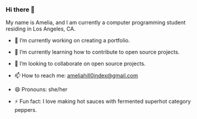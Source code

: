 ### Hi there 👋

My name is Amelia, and I am currently a computer programming student residing in Los Angeles, CA.

- 🔭 I’m currently working on creating a portfolio.
- 🌱 I’m currently learning how to contribute to open source projects.
- 👯 I’m looking to collaborate on open source projects.

- 📫 How to reach me: ameliahill0index@gmail.com
- 😄 Pronouns: she/her
- ⚡ Fun fact: I love making hot sauces with fermented superhot category peppers.

